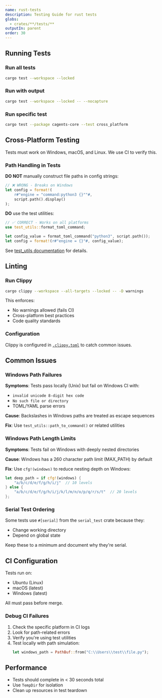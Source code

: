 ```yaml
---
name: rust-tests
description: Testing Guide for rust tests
globs:
  - crates/**/tests/**
outputIn: parent
order: 30
---
```

## Running Tests

### Run all tests
```bash
cargo test --workspace --locked
```

### Run with output
```bash
cargo test --workspace --locked -- --nocapture
```

### Run specific test
```bash
cargo test --package cagents-core --test cross_platform
```

## Cross-Platform Testing

Tests must work on Windows, macOS, and Linux. We use CI to verify this.

### Path Handling in Tests

**DO NOT** manually construct file paths in config strings:
```rust
// ❌ WRONG - Breaks on Windows
let config = format!(
    r#"engine = "command:python3 {}""#,
    script.path().display()
);
```

**DO** use the test utilities:
```rust
// ✅ CORRECT - Works on all platforms
use test_utils::format_toml_command;

let config_value = format_toml_command("python3", script.path());
let config = format!(r#"engine = {}"#, config_value);
```

See [test_utils documentation](../crates/cagents-core/tests/test_utils/README.md) for details.

## Linting

### Run Clippy
```bash
cargo clippy --workspace --all-targets --locked -- -D warnings
```

This enforces:
- No warnings allowed (fails CI)
- Cross-platform best practices
- Code quality standards

### Configuration

Clippy is configured in [`.clippy.toml`](../.clippy.toml) to catch common issues.

## Common Issues

### Windows Path Failures

**Symptoms**: Tests pass locally (Unix) but fail on Windows CI with:
- `invalid unicode 8-digit hex code`
- `No such file or directory`
- TOML/YAML parse errors

**Cause**: Backslashes in Windows paths are treated as escape sequences

**Fix**: Use `test_utils::path_to_command()` or related utilities

### Windows Path Length Limits

**Symptoms**: Tests fail on Windows with deeply nested directories

**Cause**: Windows has a 260 character path limit (MAX_PATH) by default

**Fix**: Use `cfg!(windows)` to reduce nesting depth on Windows:
```rust
let deep_path = if cfg!(windows) {
    "a/b/c/d/e/f/g/h/i/j"  // 10 levels
} else {
    "a/b/c/d/e/f/g/h/i/j/k/l/m/n/o/p/q/r/s/t"  // 20 levels
};
```

### Serial Test Ordering

Some tests use `#[serial]` from the `serial_test` crate because they:
- Change working directory
- Depend on global state

Keep these to a minimum and document why they're serial.

## CI Configuration

Tests run on:
- Ubuntu (Linux)
- macOS (latest)
- Windows (latest)

All must pass before merge.

### Debug CI Failures

1. Check the specific platform in CI logs
2. Look for path-related errors
3. Verify you're using test utilities
4. Test locally with path simulation:
   ```rust
   let windows_path = PathBuf::from("C:\\Users\\test\\file.py");
   ```

## Performance

- Tests should complete in < 30 seconds total
- Use `TempDir` for isolation
- Clean up resources in test teardown
